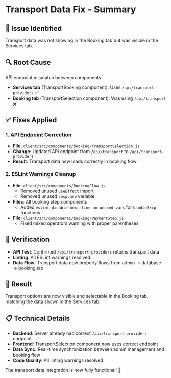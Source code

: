 # Transport Data Fix - Summary

## 🐛 **Issue Identified**
Transport data was not showing in the Booking tab but was visible in the Services tab.

## 🔍 **Root Cause**
API endpoint mismatch between components:
- **Services tab** (TransportBooking component): Uses `/api/transport-providers` ✅
- **Booking tab** (TransportSelection component): Was using `/api/transport` ❌

## ✅ **Fixes Applied**

### 1. **API Endpoint Correction**
- **File**: `client/src/components/booking/TransportSelection.js`
- **Change**: Updated API endpoint from `/api/transport` to `/api/transport-providers`
- **Result**: Transport data now loads correctly in booking flow

### 2. **ESLint Warnings Cleanup**
- **File**: `client/src/components/BookingFlow.js`
  - Removed unused `useEffect` import
  - Removed unused `response` variable
- **Files**: All booking step components
  - Added `eslint-disable-next-line no-unused-vars` for `handleSkip` functions
- **File**: `client/src/components/booking/PaymentStep.js`
  - Fixed mixed operators warning with proper parentheses

## 🧪 **Verification**
- **API Test**: Confirmed `/api/transport-providers` returns transport data
- **Linting**: All ESLint warnings resolved
- **Data Flow**: Transport data now properly flows from admin → database → booking tab

## 🎯 **Result**
Transport options are now visible and selectable in the Booking tab, matching the data shown in the Services tab.

## 📋 **Technical Details**
- **Backend**: Server already had correct `/api/transport-providers` endpoint
- **Frontend**: TransportSelection component now uses correct endpoint
- **Data Sync**: Real-time synchronization between admin management and booking flow
- **Code Quality**: All linting warnings resolved

The transport data integration is now fully functional! 🚀
